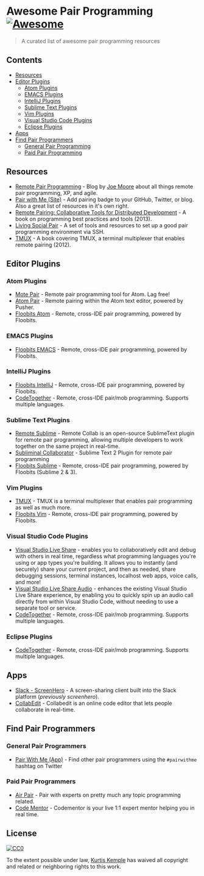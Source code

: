 # Awesome Pair Programming [![Awesome](https://cdn.rawgit.com/sindresorhus/awesome/d7305f38d29fed78fa85652e3a63e154dd8e8829/media/badge.svg)](https://github.com/sindresorhus/awesome)

> A curated list of awesome pair programming resources

## Contents

- [Resources](#resources)
- [Editor Plugins](#editor-plugins)
  - [Atom Plugins](#atom-plugins)
  - [EMACS Plugins](#emacs-plugins)
  - [IntelliJ Plugins](#intellij-plugins)
  - [Sublime Text Plugins](#sublime-text-plugins)
  - [Vim Plugins](#vim-plugins)
  - [Visual Studio Code Plugins](#visual-studio-code-plugins)
  - [Eclipse Plugins](#eclipse-plugins)
- [Apps](#apps)
- [Find Pair Programmers](#find-pair-programmers)
  - [General Pair Programming](#general-pair-programmers)
  - [Paid Pair Programming](#paid-pair-programmers)

## Resources

- [Remote Pair Programming](http://remotepairprogramming.com/) - Blog by [Joe Moore](https://github.com/joemoore) about all things remote pair programming, XP, and agile.
- [Pair with Me (Site)](http://www.pairprogramwith.me/) - Add pairing badge to your GitHub, Twitter, or blog. Also a great list of resources in it's own right.
- [Remote Pairing: Collaborative Tools for Distributed Development](https://pragprog.com/book/jkrp/remote-pairing) - A book on programming best practices and tools (2013).
- [Living Social Pair](https://github.com/livingsocial/ls-pair) - A set of tools and resources to set up a good pair programming environment via SSH.
- [TMUX](https://pragprog.com/book/bhtmux/tmux) - A book covering TMUX, a terminal multiplexer that enables remote pairing (2012).


## Editor Plugins

### Atom Plugins

- [Mote Pair](https://atom.io/packages/motepair) - Remote pair programming tool for Atom. Lag free!
- [Atom Pair](https://atom.io/packages/atom-pair) - Remote pairing within the Atom text editor, powered by Pusher.
- [Floobits Atom](https://github.com/Floobits/floobits-atom) - Remote, cross-IDE pair programming, powered by Floobits.

### EMACS Plugins
- [Floobits EMACS](https://github.com/Floobits/floobits-emacs) - Remote, cross-IDE pair programming, powered by Floobits.

### IntelliJ Plugins
- [Floobits IntelliJ](https://github.com/Floobits/floobits-intellij) - Remote, cross-IDE pair programming, powered by Floobits.
- [CodeTogether](https://www.codetogether.com/) - Remote, cross-IDE pair/mob programming. Supports multiple languages.

### Sublime Text Plugins
- [Remote Sublime](http://teamremote.github.io/remote-sublime/) - Remote Collab is an open-source SublimeText plugin for remote pair programming, allowing multiple developers to work together on the same project in real-time.
- [Subliminal Collaborator](https://github.com/nlloyd/SubliminalCollaborator) - Sublime Text 2 Plugin for remote pair programming
- [Floobits Sublime](https://github.com/Floobits/floobits-sublime) - Remote, cross-IDE pair programming, powered by Floobits (Sublime 2 & 3).

### Vim Plugins

- [TMUX](https://tmux.github.io/) - TMUX is a terminal multiplexer that enables pair programming as well as much more.
- [Floobits Vim](https://github.com/Floobits/floobits-vim) - Remote, cross-IDE pair programming, powered by Floobits.

### Visual Studio Code Plugins

- [Visual Studio Live Share](https://marketplace.visualstudio.com/items?itemName=MS-vsliveshare.vsliveshare) - enables you to collaboratively edit and debug with others in real time, regardless what programming languages you're using or app types you're building. It allows you to instantly (and securely) share your current project, and then as needed, share debugging sessions, terminal instances, localhost web apps, voice calls, and more!
- [Visual Studio Live Share Audio](https://marketplace.visualstudio.com/items?itemName=MS-vsliveshare.vsliveshare-audio) - enhances the existing Visual Studio Live Share experience, by enabling you to quickly spin up an audio call directly from within Visual Studio Code, without needing to use a separate tool or service.
- [CodeTogether](https://www.codetogether.com/) - Remote, cross-IDE pair/mob programming. Supports multiple languages.

### Eclipse Plugins

- [CodeTogether](https://www.codetogether.com/) - Remote, cross-IDE pair/mob programming. Supports multiple languages.

## Apps

- [Slack - ScreenHero](https://slack.com/screenhero) - A screen-sharing client built into the Slack platform (_previously screenhero_).
- [CollabEdit](http://collabedit.com/) - Collabedit is an online code editor that lets people collaborate in real-time.


## Find Pair Programmers

### General Pair Programmers
- [Pair With Me (App)](http://pair-with-me.herokuapp.com/) - Find other pair programmers using the `#pairwithme` hashtag on Twitter

### Paid Pair Programmers

- [Air Pair](https://www.airpair.com/) - Pair with experts on pretty much any topic programming related.
- [Code Mentor](https://www.codementor.io/) - Codementor is your live 1:1 expert mentor helping you in real time.


## License

[![CC0](http://mirrors.creativecommons.org/presskit/buttons/88x31/svg/cc-zero.svg)](https://creativecommons.org/publicdomain/zero/1.0/)

To the extent possible under law, [Kurtis Kemple](https://github.com/kkemple) has waived all copyright and related or neighboring rights to this work.
